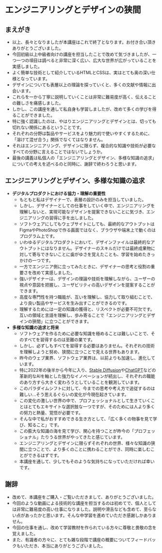 エンジニアリングとデザインの狭間
==

## まえがき

- 以上、長々となりましたが本講座はこれで終了となります。お付き合い頂きありがとうございました。
- 今回初級以上中級者向けの講座を担当したことで改めて気づきましたが、一つ一つの項目は調べると非常に深く広い、広大な世界が広がっていることを実感しました。
- よく簡単な技術として紹介しているHTMLとCSSは、実はとても奥の深い仕様となっています。
- デザインについても表層以上の理論を探っていくと、多くの文献や情報に出会います。
- これらを一から丁寧に説明していくことは非常に難易度が高く、伝えることの難しさを痛感しました。
- しかし、この講座を通して私自身も学習しましたが、改めて多くの学びを得ることができました。
- 特に強く認識したのは、やはりエンジニアリングとデザインとは、切っても切れない関係にあるということです。
- それぞれの分野は製品やサービスをより魅力的で使いやすくするために、「溶けて混ぜ合う」関係でなくてはなりません。
- それはエンジニアリング、デザインに限らず、複合的な知識や技術が必要なすべての分野に言えることではないでしょうか。
- 最後の講義は私個人の「エンジニアリングとデザイン、多様な知識の追求」についての考えを述べるのと同時に、謝辞で終わろうと思います。

## エンジニアリングとデザイン、多様な知識の追求

- **デジタルプロダクトにおける協力・理解の重要性**
  - もともと私はデザイナーで、表層の設計のみを担当していました。
  - しかし、デザイナーとしての仕事をしていく中で、エンジニアリングを理解しないと、実現可能なデザインを提案できないことに気づき、エンジニアリングの習得に手を出しました。
  - ソフトウェアにしてもウェブサイトにしても、最終的なアウトプットはFigmaやPhotoShopで作る画面ではなく、ブラウザや端末上で動くのはプログラム上です。
  - いわゆるデジタルプロダクトにおいて、デザインファイルは最終的なアウトプットにはなりません。デザイナーのスキルだけでは最終成果物に対して寄与できないことに歯がゆさを覚えたことも、学習を始めたきっかけの一つです。
  - 一方でエンジニア側に立ってみたときに、デザイナーの思考と役割の重要さを改めて実感しました。
  - 強いデザイナーは、デザインの理論や技術を理解しながら、ユーザーの視点や意図を把握し、ユーザビリティの高いデザインを提案することができます。
  - 高度な専門性を持つ職能が、互いを理解し、協力して取り組むことで、より良い製品やサービスを生み出すことができるのです。
  - 理解するためには一定の知識の獲得と、リスペクトが必要不可欠です。互いの領域と言語を理解し、歩み寄ることで「エンジニアリングとデザインの狭間」に立つことができます。
- **多様な知識の追求と将来**
  - ソフトウェアを作るために必要な知識を極めることは難しいことで、そのすべてを習得するのは至難の業です。
  - しかし、必ずしもすべてを習得する必要はありません。それぞれの技術を理解しようと努め、狭間に立つことで見える世界もあります。
  - 昨今のウェブ業界、ソフトウェア業界は、以前よりも加速し、進化しています。
  - 特に2022年の後半から今年に入り、[Stable Diffusion](https://stablediffusionweb.com/)や[ChatGPT](https://openai.com/blog/chatgpt)などの革新的なAIを軸とした強力なイノベーションが続出し、それぞれの職能のあり方すら大きく変わろうとしていることを観測しています。
  - このパラダイムシフトに対して、今までの思考や考え方で追従するのは難しい...そう思えるぐらいの変化が今現在起きています。
  - この変化の激しい世界の中で、プロフェッショナルとして生きていくことはとてもエキサイトな選択肢な一つですが、そのためには人より多くの努力と熱量、覚悟が必要です。
  - そんな中で私がおすすめできる生き方として、「広く多くの物事を見て学び、知ること」です。
  - この膨大な知識の海を見て学び、関心を持つことが昨今の「プロフェッショナル」たりうる世界がやってきたと感じています。
  - エンジニアリングとデザインに限らずそれぞれの世界、様々な知識の狭間に立つことで、より多くのことに携わることができ、同時に楽しむことができるはずです。
  - 本講座を通して、少しでもそのような気持ちになっていただければ幸いです。

## 謝辞

- 改めて、本講座をご購入・ご覧いただきまして、ありがとうございました。
- 今回のような動画による技術的な講座を担当するのは初めてで、個人としては非常に難易度の高い仕事になりました。説明や滑舌なども含めて、至らない点があったかと思います。そんな中学習を進めていただき感謝しかありません。
- 今回の仕事を通し、改めて学習教材を作られている方々に尊敬と畏敬の念を覚えました。
- また、有識者の方々に、とても雑な段階で講座の概要についてフィードバックもいただき、本当にありがとうございました。

